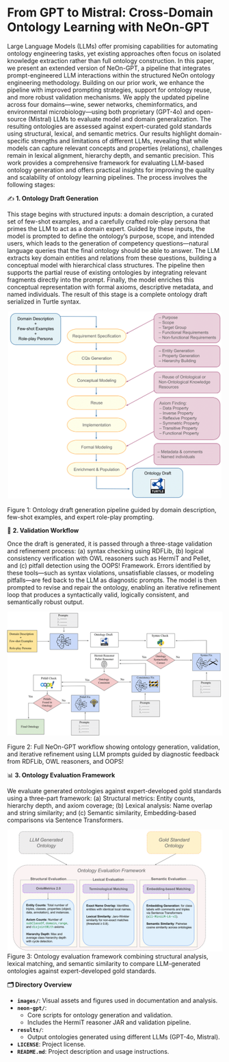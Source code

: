 # From GPT to Mistral: Cross-Domain Ontology Learning with NeOn-GPT

Large Language Models (LLMs) offer promising capabilities for automating ontology engineering tasks, yet existing approaches often focus on isolated knowledge extraction rather than full ontology construction. In this paper, we present an extended version of NeOn-GPT, a pipeline that integrates prompt-engineered LLM interactions within the structured NeOn ontology engineering methodology. Building on our prior work, we enhance the pipeline with improved prompting strategies, support for ontology reuse, and more robust validation mechanisms. We apply the updated pipeline across four domains—wine, sewer networks, cheminformatics, and environmental microbiology—using both proprietary (GPT-4o) and open-source (Mistral) LLMs to evaluate model and domain generalization. The resulting ontologies are assessed against expert-curated gold standards using structural, lexical, and semantic metrics. Our results highlight domain-specific strengths and limitations of different LLMs, revealing that while models can capture relevant concepts and properties (relations), challenges remain in lexical alignment, hierarchy depth, and semantic precision. This work provides a comprehensive framework for evaluating LLM-based ontology generation and offers practical insights for improving the quality and scalability of ontology learning pipelines.  The process involves the following stages: 

 ✍️ **1. Ontology Draft Generation**

This stage begins with structured inputs: a domain description, a curated set of few-shot examples, and a carefully crafted role-play persona that primes the LLM to act as a domain expert. Guided by these inputs, the model is prompted to define the ontology’s purpose, scope, and intended users, which leads to the generation of competency questions—natural language queries that the final ontology should be able to answer. The LLM extracts key domain entities and relations from these questions, building a conceptual model with hierarchical class structures. The pipeline then supports the partial reuse of existing ontologies by integrating relevant fragments directly into the prompt. Finally, the model enriches this conceptual representation with formal axioms, descriptive metadata, and named individuals. The result of this stage is a complete ontology draft serialized in Turtle syntax. 

<div align="center">
  <img src="./images/ontology_draft_gen.png" width="500" alt="Ontology Draft Generation"/>
</div>

 Figure 1: Ontology draft generation pipeline guided by domain description, few-shot examples, and expert role-play prompting.

 🔁 **2. Validation Workflow**

Once the draft is generated, it is passed through a three-stage validation and refinement process: (a) syntax checking using RDFLib, (b) logical consistency verification with OWL reasoners such as HermiT and Pellet, and (c) pitfall detection using the OOPS! Framework. Errors identified by these tools—such as syntax violations, unsatisfiable classes, or modeling pitfalls—are fed back to the LLM as diagnostic prompts. The model is then prompted to revise and repair the ontology, enabling an iterative refinement loop that produces a syntactically valid, logically consistent, and semantically robust output.

<div align="center">
  <img src="./images/workflowNeOnGPT.png" width="600" alt="NeOn-GPT Workflow"/>
</div>

 Figure 2: Full NeOn-GPT workflow showing ontology generation, validation, and iterative refinement using LLM prompts guided by diagnostic feedback from RDFLib, OWL reasoners, and OOPS!

📊 **3. Ontology Evaluation Framework**

We evaluate generated ontologies against expert-developed gold standards using a three-part framework: (a) Structural metrics: Entity counts, hierarchy depth, and axiom coverage; (b) Lexical analysis: Name overlap and string similarity; and (c) Semantic similarity, Embedding-based comparisons via Sentence Transformers.

<div align="center">
  <img src="./images/evalNeON.png" width="600" alt="NeOn-GPT Evaluation Framework"/>
</div>
Figure 3: Ontology evaluation framework combining structural analysis, lexical matching, and semantic similarity to compare LLM-generated ontologies against expert-developed gold standards.



 **🗂️ Directory Overview**

- **`images/`**: Visual assets and figures used in documentation and analysis.
- **`neon-gpt/`**:
  - Core scripts for ontology generation and validation.
  - Includes the HermiT reasoner JAR and validation pipeline.
- **`results/`**:
  - Output ontologies generated using different LLMs (GPT-4o, Mistral).
- **`LICENSE`**: Project license.
- **`README.md`**: Project description and usage instructions.

